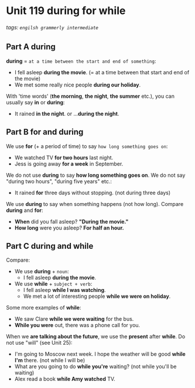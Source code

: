 # Unit 119 during for while
###### tags: `engilsh grammerly intermediate`

## Part A during
**during** = `at a time between the start and end of something`:
- I fell asleep **during the movie**. (= at a time between that start and end of the movie)
- We met some really nice people **during our holiday**.

With 'time words' (**the morning**, **the night**, **the summer** etc.),
you can usually say **in** or **during**:
- It rained **in the night**. or ...**during the night**.

## Part B **for** and **during**
We use **for** (+ a period of time) to say `how long something goes on`:
- We watched TV **for two hours** last night.
- Jess is going away **for a week** in September.

We do not use **during** to say **how long something goes on**. We do not say "during two hours", "during five years" etc.:
- It rained **for** three days without stopping. (not during three days)

We use **during** to say when something happens (not how long). Compare **during** and **for**:
- **When** did you fall asleep? **"During the movie."**
- **How long** were you asleep? **For half an hour.**

## Part C **during** and **while**
Compare:
- We use **during** + `noun`:
    - I fell asleep **during the movie**.
- We use **while** + `subject + verb`:
    - I fell asleep **while I was watching**.
    - We met a lot of interesting people **while we were on holiday**.

Some more examples of **while**:
- We saw Clare **while we were waiting** for the bus.
- **While you were** out, there was a phone call for you.

When we **are talking about the future**, we use the **present** after **while**. Do not use "will" (see Unit 25):
- I'm going to Moscow next week. I hope the weather will be good **while I'm** there. (not while I will be)
- What are you going to do **while you're** waiting? (not while you'll be waiting)
- Alex read a book **while Amy watched** TV.